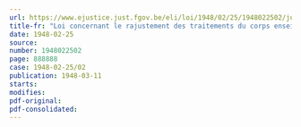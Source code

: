 ```yaml
---
url: https://www.ejustice.just.fgov.be/eli/loi/1948/02/25/1948022502/justel
title-fr: "Loi concernant le rajustement des traitements du corps enseignant des universités de l'Etat"
date: 1948-02-25
source:
number: 1948022502
page: 888888
case: 1948-02-25/02
publication: 1948-03-11
starts:
modifies:
pdf-original:
pdf-consolidated:
---
```


